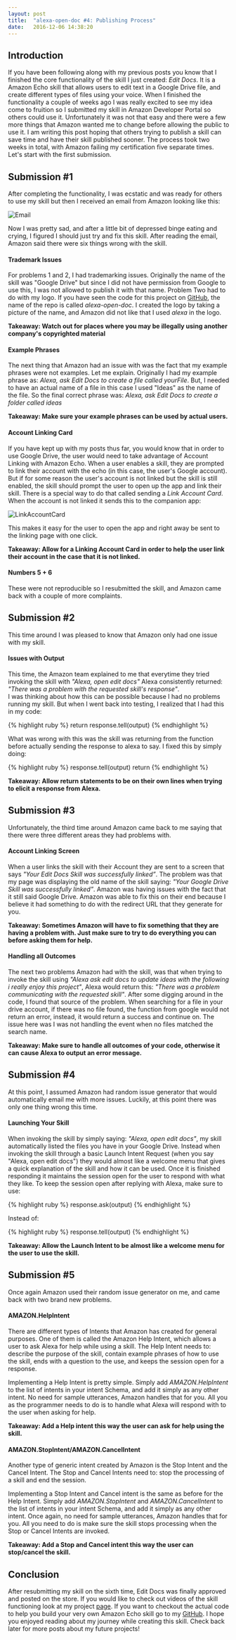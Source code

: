 ```yaml
---
layout: post
title:  "alexa-open-doc #4: Publishing Process"
date:   2016-12-06 14:38:20 
---
```


## Introduction 


If you have been following along with my previous posts you know that I finished the core functionality of the skill I just created: *Edit Docs*.  It is a Amazon Echo skill that allows users to edit text in a Google Drive file, and create different types of files using your voice.  When I finished the functionality a couple of weeks ago I was really excited to see my idea come to fruition so I submitted my skill in Amazon Developer Portal so others could use it.  Unfortunately it was not that easy and there were a few more things that Amazon wanted me to change before allowing the public to use it.  I am writing this post hoping that others trying to publish a skill can save time and have their skill published sooner.  The process took two weeks in total, with Amazon failing my certification five separate times.  Let's start with the first submission.


## Submission #1

After completing the functionality, I was ecstatic and was ready for others to use my skill but then I received an email from Amazon looking like this: 

![Email](/assets/alexa-open-doc/4/amazon_email.png)

Now I was pretty sad, and after a little bit of depressed binge eating and crying, I figured I should just try and fix this skill.  After reading the email, Amazon said there were six things wrong with the skill.

#### Trademark Issues

For problems 1 and 2, I had trademarking issues.  Originally the name of the skill was "Google Drive" but since I did not have permission from Google to use this, I was not allowed to publish it with that name. Problem Two had to do with my logo.  If you have seen the code for this project on [GitHub][alexaOpenDoc], the name of the repo is called *alexa-open-doc*.  I created the logo by taking a picture of the name, and Amazon did not like that I used *alexa* in the logo.  

**Takeaway: Watch out for places where you may be illegally using another company's copyrighted material**

#### Example Phrases

The next thing that Amazon had an issue with was the fact that my example phrases were not examples.  Let me explain.  Originally I had my example phrase as: *Alexa, ask Edit Docs to create a file called yourFile*.  But, I needed to have an actual name of a file in this case I used "Ideas" as the name of the file.  So the final correct phrase was: *Alexa, ask Edit Docs to create a folder called ideas*

**Takeaway: Make sure your example phrases can be used by actual users.**

#### Account Linking Card

If you have kept up with my posts thus far, you would know that in order to use Google Drive, the user would need to take advantage of Account Linking with Amazon Echo. When a user enables a skill, they are prompted to link their account with the echo (in this case, the user's Google account).  But if for some reason the user's account is not linked but the skill is still enabled, the skill should prompt the user to open up the app and link their skill.  There is a special way to do that called sending a *Link Account Card*.  When the account is not linked it sends this to the companion app: 

![LinkAccountCard](/assets/alexa-open-doc/4/link_card.png)

This makes it easy for the user to open the app and right away be sent to the linking page with one click.

**Takeaway: Allow for a Linking Account Card in order to help the user link their account in the case that it is not linked.**

#### Numbers 5 + 6

These were not reproducible so I resubmitted the skill, and Amazon came back with a couple of more complaints.

## Submission #2

This time around I was pleased to know that Amazon only had one issue with my skill.  

#### Issues with Output

This time, the Amazon team explained to me that everytime they tried invoking the skill with *"Alexa, open edit docs"* Alexa consistently returned: *"There was a problem with the requested skill's response"*.  
I was thinking about how this can be possible because I had no problems running my skill.  But when I went back into testing, I realized that I had this in my code:

{% highlight ruby %}
return response.tell(output)
{% endhighlight %}

What was wrong with this was the skill was returning from the function before actually sending the response to alexa to say.  I fixed this by simply doing:

{% highlight ruby %}
response.tell(output)
return
{% endhighlight %}

**Takeaway: Allow return statements to be on their own lines when trying to elicit a response from Alexa.**

## Submission #3

Unfortunately, the third time around Amazon came back to me saying that there were three different areas they had problems with.

#### Account Linking Screen

When a user links the skill with their Account they are sent to a screen that says *"Your Edit Docs Skill was successfully linked”*.  The problem was that my page was displaying the old name of the skill saying: *"Your Google Drive Skill was successfully linked”*.  Amazon was having issues with the fact that it still said Google Drive.  Amazon was able to fix this on their end because I believe it had something to do with the redirect URL that they generate for you.

**Takeaway: Sometimes Amazon will have to fix something that they are having a problem with.  Just make sure to try to do everything you can before asking them for help.**

#### Handling all Outcomes

The next two problems Amazon had with the skill, was that when trying to invoke the skill using *"Alexa ask edit docs to update ideas with the following i really enjoy this project"*, Alexa would return this: *"There was a problem communicating with the requested skill"*.  After some digging around in the code, I found that source of the problem.  When searching for a file in your drive account, if there was no file found, the function from google would not return an error, instead, it would return a success and continue on.  The issue here was I was not handling the event when no files matched the search name.  

**Takeaway: Make sure to handle all outcomes of your code, otherwise it can cause Alexa to output an error message.**

## Submission #4

At this point, I assumed Amazon had random issue generator that would automatically email me with more issues.  Luckily, at this point there was only one thing wrong this time.  

#### Launching Your Skill

When invoking the skill by simply saying: *"Alexa, open edit docs"*, my skill automatically listed the files you have in your Google Drive.  Instead when invoking the skill through a basic Launch Intent Request (when you say "Alexa, open edit docs") they would almost like a welcome menu that gives a quick explanation of the skill and how it can be used.  Once it is finished responding it maintains the session open for the user to respond with what they like.  To keep the session open after replying with Alexa, make sure to use:


{% highlight ruby %}
response.ask(output)
{% endhighlight %}

Instead of:

{% highlight ruby %}
response.tell(output)
{% endhighlight %}

**Takeaway: Allow the Launch Intent to be almost like a welcome menu for the user to use the skill.**

## Submission #5

Once again Amazon used their random issue generator on me, and came back with two brand new problems.  

#### AMAZON.HelpIntent

There are different types of Intents that Amazon has created for general purposes.  One of them is called the Amazon Help Intent, which allows a user to ask Alexa for help while using a skill.  The Help Intent needs to: describe the purpose of the skill, contain example phrases of how to use the skill, ends with a question to the use, and keeps the session open for a response. 

Implementing a Help Intent is pretty simple.  Simply add *AMAZON.HelpIntent* to the list of intents in your intent Schema, and add it simply as any other intent. No need for sample utterances, Amazon handles that for you.  All you as the programmer needs to do is to handle what Alexa will respond with to the user when asking for help.

**Takeaway: Add a Help intent this way the user can ask for help using the skill.**


#### AMAZON.StopIntent/AMAZON.CancelIntent

Another type of generic intent created by Amazon is the Stop Intent and the Cancel Intent. The Stop and Cancel Intents need to: stop the processing of a skill and end the session.  

Implementing a Stop Intent and Cancel intent is the same as before for the Help Intent.  Simply add *AMAZON.StopIntent* and *AMAZON.CancelIntent* to the list of intents in your intent Schema, and add it simply as any other intent. Once again, no need for sample utterances, Amazon handles that for you.  All you need to do is make sure the skill stops processing when the Stop or Cancel Intents are invoked.

**Takeaway: Add a Stop and Cancel intent this way the user can stop/cancel the skill.**

## Conclusion

After resubmitting my skill on the sixth time, Edit Docs was finally approved and posted on the store.  If you would like to check out videos of the skill functioning look at my project [page][videosPage].  If you want to checkout the actual code to help you build your very own Amazon Echo skill go to my [GitHub][alexaOpenDoc].   I hope you enjoyed reading about my journey while creating this skill.  Check back later for more posts about my future projects!

[videosPage]: https://acucciniello.github.io/alexa-open-doc/
[alexaOpenDoc]: https://github.com/acucciniello/alexa-open-doc
 

